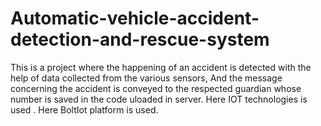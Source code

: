 # Automatic-vehicle-accident-detection-and-rescue-system
This is a project where the happening of an accident is detected with the help of data collected from the various sensors, And the message concerning the accident is conveyed to 
the respected guardian whose number is saved in the code uloaded in server.
Here IOT technologies is used .
Here BoltIot platform is used.
